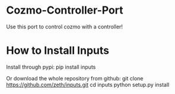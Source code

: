 # Cozmo-Controller-Port
Use this port to control cozmo with a controller!

# How to Install Inputs

Install through pypi:
pip install inputs

Or download the whole repository from github:
git clone https://github.com/zeth/inputs.git
cd inputs
python setup.py install

